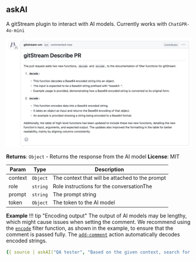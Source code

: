 <a name="module_generateDescription"></a>

## askAI
A gitStream plugin to interact with AI models. Currently works with `ChatGPR-4o-mini`

![Example PR description](screenshots/askAI-describe-PR.png)

**Returns**: <code>Object</code> - Returns the response from the AI model
**License**: MIT

| Param   | Type     | Description                                     |
| ------- | -------- | ----------------------------------------------- |
| context | `Object` | The context that will be attached to the prompt |
| role    | `string` | Role instructions for the conversationThe       |
| prompt  | `string` | The prompt string                               |
| token   | `Object` | The token to the AI model                       |


**Example**
!!! tip "Encoding output"
    The output of AI models may be lengthy, which might cause issues when setting the comment. We recommend using the [`encode`](./filter-functions.md#encode) filter function, as shown in the example, to ensure that the comment is passed fully.
    The [`add-comment`](./automation-actions.md#add-comment) action automatically decodes encoded strings.
    
```yaml
{{ source | askAI("QA tester", "Based on the given context, search for new functions without tests and suggest the tests to add. If all functions are covered completely, return 'no tests to suggest.'", env.OPEN_AI_TOKEN) | encode }}
```
